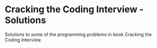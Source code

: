 # Cracking the Coding Interview - Solutions

Solutions to some of the programming problems in book Cracking the Coding Interview.